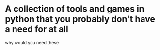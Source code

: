 # A collection of tools and games in python that you probably don't have a need for at all
why would you need these
